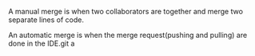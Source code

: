 A manual merge is when two collaborators are together and merge two separate lines of code.

An automatic merge is when the merge request(pushing and pulling) are done in the IDE.git a